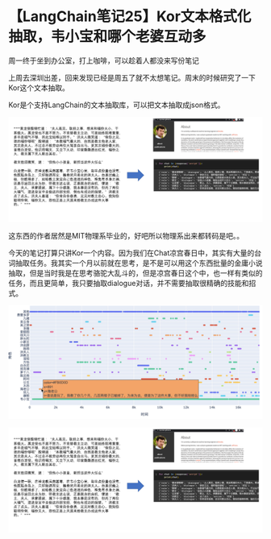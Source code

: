 # 【LangChain笔记25】Kor文本格式化抽取，韦小宝和哪个老婆互动多

周一终于坐到办公室，打上咖啡，可以趁着人都没来写份笔记

上周去深圳出差，回来发现已经是周五了就不太想笔记。周末的时候研究了一下Kor这个文本抽取。

Kor是个支持LangChain的文本抽取库，可以把文本抽取成json格式。

<p align="center">
    <img src="https://github.com/LC1332/Prophet-Andrew-Ng/blob/main/figures/langchainKorExample.png">
</p>

这东西的作者居然是MIT物理系毕业的，好吧所以物理系出来都转码是吧。。

今天的笔记打算只讲Kor一个内容。因为我们在Chat凉宫春日中，其实有大量的台词抽取任务。我其实一个月以前就在思考，是不是可以用这个东西批量的金庸小说抽取，但是当时我是在思考骆驼大乱斗的，但是凉宫春日这个中，也一样有类似的任务，而且更简单，我只要抽取dialogue对话，并不需要抽取很精确的技能和招式。

<p align="center">
    <img src="https://github.com/LC1332/Prophet-Andrew-Ng/blob/main/figures/langchainLudingji.png">
</p>





<p align="center">
    <img src="https://github.com/LC1332/Prophet-Andrew-Ng/blob/main/figures/langchainKorExample.png">
</p>
